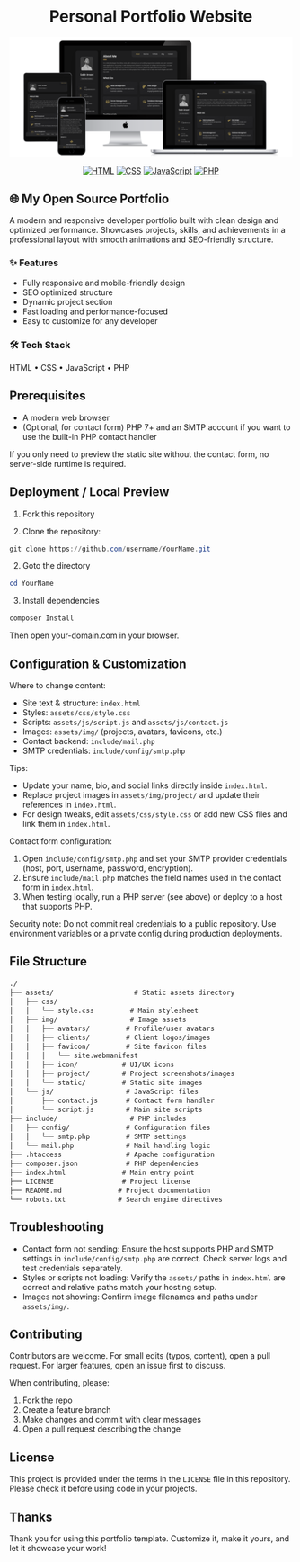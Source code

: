 <h1 align="center">Personal Portfolio Website</h1>

<p align="center">
  <img src="preview.png" alt="Site preview" width="600px">
</p>

<p align="center">
  <a href="https://developer.mozilla.org/en-US/docs/Web/HTML"><img src="https://img.shields.io/badge/HTML-5-orange?logo=html5" alt="HTML"></a>
  <a href="https://developer.mozilla.org/en-US/docs/Web/CSS"><img src="https://img.shields.io/badge/CSS-3-blue?logo=css" alt="CSS"></a>
  <a href="https://developer.mozilla.org/en-US/docs/Web/JavaScript"><img src="https://img.shields.io/badge/JavaScript-ES6-yellow?logo=javascript" alt="JavaScript"></a>
  <a href="https://www.php.net/"><img src="https://img.shields.io/badge/PHP-%3E%3D7-777BB4?logo=php" alt="PHP"></a>
</p>

## 🌐 My Open Source Portfolio

A modern and responsive developer portfolio built with clean design and optimized performance.
Showcases projects, skills, and achievements in a professional layout with smooth animations and SEO-friendly structure.

### ✨ Features
- Fully responsive and mobile-friendly design
- SEO optimized structure
- Dynamic project section
- Fast loading and performance-focused
- Easy to customize for any developer

### 🛠️ Tech Stack
HTML • CSS • JavaScript • PHP

## Prerequisites

- A modern web browser
- (Optional, for contact form) PHP 7+ and an SMTP account if you want to use the built-in PHP contact handler

If you only need to preview the static site without the contact form, no server-side runtime is required.

## Deployment / Local Preview

1. Fork this repository

1. Clone the repository:

```powershell
git clone https://github.com/username/YourName.git
```
2. Goto the directory

```powershell
cd YourName
```

3. Install dependencies

```powershell
composer Install
```
Then open your-domain.com in your browser.

## Configuration & Customization

Where to change content:

- Site text & structure: `index.html`
- Styles: `assets/css/style.css`
- Scripts: `assets/js/script.js` and `assets/js/contact.js`
- Images: `assets/img/` (projects, avatars, favicons, etc.)
- Contact backend: `include/mail.php`
- SMTP credentials: `include/config/smtp.php`

Tips:

- Update your name, bio, and social links directly inside `index.html`.
- Replace project images in `assets/img/project/` and update their references in `index.html`.
- For design tweaks, edit `assets/css/style.css` or add new CSS files and link them in `index.html`.

Contact form configuration:

1. Open `include/config/smtp.php` and set your SMTP provider credentials (host, port, username, password, encryption).
2. Ensure `include/mail.php` matches the field names used in the contact form in `index.html`.
3. When testing locally, run a PHP server (see above) or deploy to a host that supports PHP.

Security note: Do not commit real credentials to a public repository. Use environment variables or a private config during production deployments.

## File Structure

```
./
├── assets/                    # Static assets directory
│   ├── css/
│   │   └── style.css         # Main stylesheet
│   ├── img/                  # Image assets
│   │   ├── avatars/         # Profile/user avatars
│   │   ├── clients/         # Client logos/images
│   │   ├── favicon/         # Site favicon files
│   │   │   └── site.webmanifest
│   │   ├── icon/           # UI/UX icons
│   │   ├── project/        # Project screenshots/images
│   │   └── static/         # Static site images
│   └── js/                  # JavaScript files
│       ├── contact.js       # Contact form handler
│       └── script.js        # Main site scripts
├── include/                  # PHP includes
│   ├── config/              # Configuration files
│   │   └── smtp.php         # SMTP settings
│   └── mail.php             # Mail handling logic
├── .htaccess                # Apache configuration
├── composer.json            # PHP dependencies
├── index.html              # Main entry point
├── LICENSE                 # Project license
├── README.md              # Project documentation
└── robots.txt             # Search engine directives
```
## Troubleshooting

- Contact form not sending: Ensure the host supports PHP and SMTP settings in `include/config/smtp.php` are correct. Check server logs and test credentials separately.
- Styles or scripts not loading: Verify the `assets/` paths in `index.html` are correct and relative paths match your hosting setup.
- Images not showing: Confirm image filenames and paths under `assets/img/`.

## Contributing

Contributors are welcome. For small edits (typos, content), open a pull request. For larger features, open an issue first to discuss.

When contributing, please:

1. Fork the repo
2. Create a feature branch
3. Make changes and commit with clear messages
4. Open a pull request describing the change


## License

This project is provided under the terms in the `LICENSE` file in this repository. Please check it before using code in your projects.

## Thanks
Thank you for using this portfolio template. Customize it, make it yours, and let it showcase your work!


